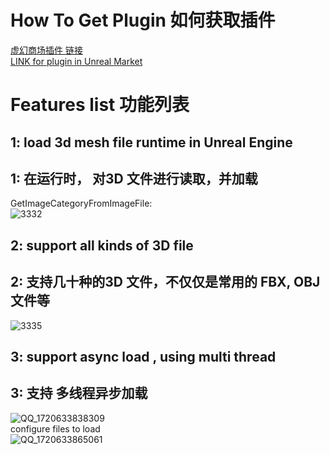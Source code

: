# How To Get Plugin 如何获取插件
[虚幻商场插件 链接](https://www.unrealengine.com/marketplace/zh-CN/product/asyncloadmesh)  
[LINK for plugin in Unreal Market](https://www.unrealengine.com/marketplace/zh-CN/product/asyncloadmesh)  

# Features list 功能列表
## 1: load 3d mesh file runtime in Unreal Engine   
## 1: 在运行时， 对3D 文件进行读取，并加载    
GetImageCategoryFromImageFile:   
![3332](https://github.com/WanWanHa/MarketPlaceDemo/assets/8192020/2860ed3f-7385-46ee-996b-4fbdbee24274)      


## 2: support all kinds of 3D file   
## 2: 支持几十种的3D 文件，不仅仅是常用的 FBX, OBJ 文件等   
![3335](https://github.com/WanWanHa/MarketPlaceDemo/assets/8192020/f5f3c342-29e7-4bc6-90c4-de34bae37772)    



## 3: support  async load , using multi thread       
## 3: 支持 多线程异步加载     
![QQ_1720633838309](https://github.com/WanWanHa/MarketPlaceDemo/assets/8192020/61b329e3-0abb-4749-a06c-7f3cd37e92d6)    
configure files to load     
![QQ_1720633865061](https://github.com/WanWanHa/MarketPlaceDemo/assets/8192020/e92e1948-c770-4290-b71c-58a62bbeb503)    


